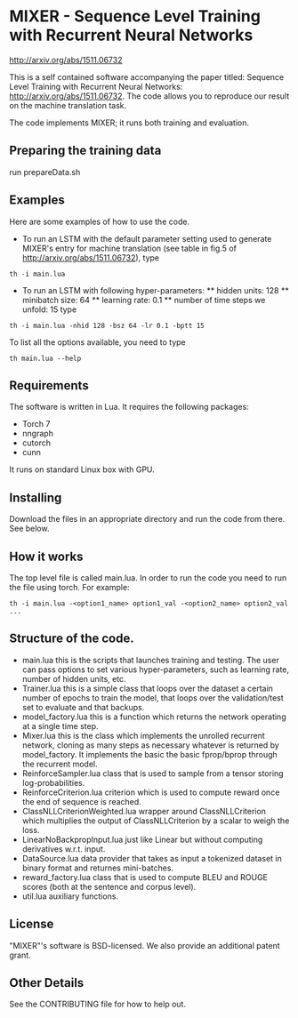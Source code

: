# MIXER - Sequence Level Training with Recurrent Neural Networks
http://arxiv.org/abs/1511.06732

This is a self contained software accompanying the paper titled: Sequence Level
Training with Recurrent Neural Networks: http://arxiv.org/abs/1511.06732.
The code allows you to reproduce our result on the machine translation task.

The code implements MIXER; it runs both training and evaluation.

## Preparing the training data
run prepareData.sh

## Examples
Here are some examples of how to use the code.

* To run an LSTM with the default parameter setting used to generate MIXER's entry for machine translation (see table in fig.5 of http://arxiv.org/abs/1511.06732), type
```
th -i main.lua
```

* To run an LSTM with following
hyper-parameters:
** hidden units: 128
** minibatch size: 64
** learning rate: 0.1
** number of time steps we unfold: 15
type
```
th -i main.lua -nhid 128 -bsz 64 -lr 0.1 -bptt 15
```

To list all the options available, you need to type
```
th main.lua --help
```

## Requirements
The software is written in Lua. It requires the following packages:
* Torch 7
* nngraph
* cutorch
* cunn 

It runs on standard Linux box with GPU.

## Installing
Download the files in an appropriate directory and run the code from there. See below.


## How it works
The top level file is called main.lua. In order to run the code
you need to run the file using torch. For example:
```
th -i main.lua -<option1_name> option1_val -<option2_name> option2_val ...
```

## Structure of the code.
* main.lua this is the scripts that launches training and testing. The user can pass options to set various hyper-parameters, such as learning rate, number of hidden units, etc.
* Trainer.lua  this is a simple class that loops over the dataset a certain number of epochs to train the model, that loops over the validation/test set to evaluate and that backups.
* model_factory.lua  this is a function which returns the network operating at a single time step.
* Mixer.lua  this is the class which implements the unrolled recurrent network, cloning as many steps as necessary whatever is returned by model_factory. It implements the basic the basic fprop/bprop through the recurrent model.
* ReinforceSampler.lua  class that is used to sample from a tensor storing log-probabilities.
* ReinforceCriterion.lua  criterion which is used to compute reward once the end of sequence is reached.
* ClassNLLCriterionWeighted.lua  wrapper around ClassNLLCriterion which multiplies the output of ClassNLLCriterion by a scalar to weigh the loss.
* LinearNoBackpropInput.lua  just like Linear but without computing derivatives w.r.t. input.
* DataSource.lua  data provider that takes as input a tokenized dataset in binary format and returnes mini-batches.
* reward_factory.lua  class that is used to compute BLEU and ROUGE scores (both at the sentence and corpus level).
* util.lua  auxiliary functions.

## License
"MIXER"'s software is BSD-licensed.
We also provide an additional patent grant.


## Other Details
See the CONTRIBUTING file for how to help out.
